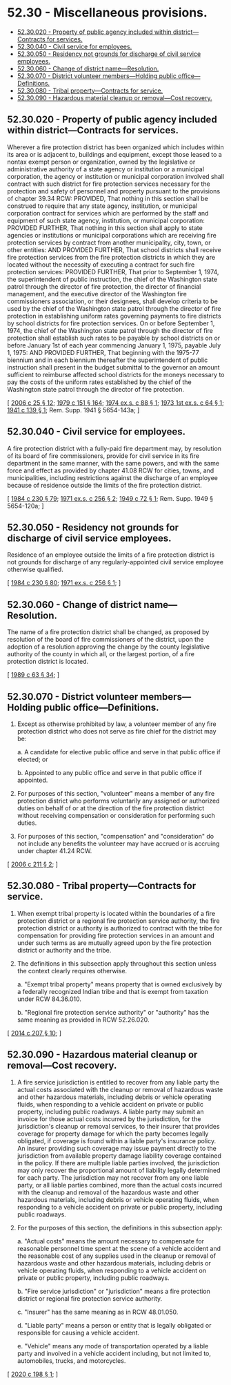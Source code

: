 # 52.30 - Miscellaneous provisions.
* [52.30.020 - Property of public agency included within district—Contracts for services.](#5230020---property-of-public-agency-included-within-districtcontracts-for-services)
* [52.30.040 - Civil service for employees.](#5230040---civil-service-for-employees)
* [52.30.050 - Residency not grounds for discharge of civil service employees.](#5230050---residency-not-grounds-for-discharge-of-civil-service-employees)
* [52.30.060 - Change of district name—Resolution.](#5230060---change-of-district-nameresolution)
* [52.30.070 - District volunteer members—Holding public office—Definitions.](#5230070---district-volunteer-membersholding-public-officedefinitions)
* [52.30.080 - Tribal property—Contracts for service.](#5230080---tribal-propertycontracts-for-service)
* [52.30.090 - Hazardous material cleanup or removal—Cost recovery.](#5230090---hazardous-material-cleanup-or-removalcost-recovery)
## 52.30.020 - Property of public agency included within district—Contracts for services.
Wherever a fire protection district has been organized which includes within its area or is adjacent to, buildings and equipment, except those leased to a nontax exempt person or organization, owned by the legislative or administrative authority of a state agency or institution or a municipal corporation, the agency or institution or municipal corporation involved shall contract with such district for fire protection services necessary for the protection and safety of personnel and property pursuant to the provisions of chapter 39.34 RCW: PROVIDED, That nothing in this section shall be construed to require that any state agency, institution, or municipal corporation contract for services which are performed by the staff and equipment of such state agency, institution, or municipal corporation: PROVIDED FURTHER, That nothing in this section shall apply to state agencies or institutions or municipal corporations which are receiving fire protection services by contract from another municipality, city, town, or other entities: AND PROVIDED FURTHER, That school districts shall receive fire protection services from the fire protection districts in which they are located without the necessity of executing a contract for such fire protection services: PROVIDED FURTHER, That prior to September 1, 1974, the superintendent of public instruction, the chief of the Washington state patrol through the director of fire protection, the director of financial management, and the executive director of the Washington fire commissioners association, or their designees, shall develop criteria to be used by the chief of the Washington state patrol through the director of fire protection in establishing uniform rates governing payments to fire districts by school districts for fire protection services. On or before September 1, 1974, the chief of the Washington state patrol through the director of fire protection shall establish such rates to be payable by school districts on or before January 1st of each year commencing January 1, 1975, payable July 1, 1975: AND PROVIDED FURTHER, That beginning with the 1975-77 biennium and in each biennium thereafter the superintendent of public instruction shall present in the budget submittal to the governor an amount sufficient to reimburse affected school districts for the moneys necessary to pay the costs of the uniform rates established by the chief of the Washington state patrol through the director of fire protection.

\[ [2006 c 25 § 12](https://lawfilesext.leg.wa.gov/biennium/2005-06/Pdf/Bills/Session%20Laws/House/2406.SL.pdf?cite=2006%20c%2025%20§%2012); [1979 c 151 § 164](https://leg.wa.gov/CodeReviser/documents/sessionlaw/1979c151.pdf?cite=1979%20c%20151%20§%20164); [1974 ex.s. c 88 § 1](https://leg.wa.gov/CodeReviser/documents/sessionlaw/1974ex1c88.pdf?cite=1974%20ex.s.%20c%2088%20§%201); [1973 1st ex.s. c 64 § 1](https://leg.wa.gov/CodeReviser/documents/sessionlaw/1973ex1c64.pdf?cite=1973%201st%20ex.s.%20c%2064%20§%201); [1941 c 139 § 1](https://leg.wa.gov/CodeReviser/documents/sessionlaw/1941c139.pdf?cite=1941%20c%20139%20§%201); Rem. Supp. 1941 § 5654-143a; \]

## 52.30.040 - Civil service for employees.
A fire protection district with a fully-paid fire department may, by resolution of its board of fire commissioners, provide for civil service in its fire department in the same manner, with the same powers, and with the same force and effect as provided by chapter 41.08 RCW for cities, towns, and municipalities, including restrictions against the discharge of an employee because of residence outside the limits of the fire protection district.

\[ [1984 c 230 § 79](https://leg.wa.gov/CodeReviser/documents/sessionlaw/1984c230.pdf?cite=1984%20c%20230%20§%2079); [1971 ex.s. c 256 § 2](https://leg.wa.gov/CodeReviser/documents/sessionlaw/1971ex1c256.pdf?cite=1971%20ex.s.%20c%20256%20§%202); [1949 c 72 § 1](https://leg.wa.gov/CodeReviser/documents/sessionlaw/1949c72.pdf?cite=1949%20c%2072%20§%201); Rem. Supp. 1949 § 5654-120a; \]

## 52.30.050 - Residency not grounds for discharge of civil service employees.
Residence of an employee outside the limits of a fire protection district is not grounds for discharge of any regularly-appointed civil service employee otherwise qualified.

\[ [1984 c 230 § 80](https://leg.wa.gov/CodeReviser/documents/sessionlaw/1984c230.pdf?cite=1984%20c%20230%20§%2080); [1971 ex.s. c 256 § 1](https://leg.wa.gov/CodeReviser/documents/sessionlaw/1971ex1c256.pdf?cite=1971%20ex.s.%20c%20256%20§%201); \]

## 52.30.060 - Change of district name—Resolution.
The name of a fire protection district shall be changed, as proposed by resolution of the board of fire commissioners of the district, upon the adoption of a resolution approving the change by the county legislative authority of the county in which all, or the largest portion, of a fire protection district is located.

\[ [1989 c 63 § 34](https://leg.wa.gov/CodeReviser/documents/sessionlaw/1989c63.pdf?cite=1989%20c%2063%20§%2034); \]

## 52.30.070 - District volunteer members—Holding public office—Definitions.
1. Except as otherwise prohibited by law, a volunteer member of any fire protection district who does not serve as fire chief for the district may be:

   a. A candidate for elective public office and serve in that public office if elected; or

   b. Appointed to any public office and serve in that public office if appointed.

2. For purposes of this section, "volunteer" means a member of any fire protection district who performs voluntarily any assigned or authorized duties on behalf of or at the direction of the fire protection district without receiving compensation or consideration for performing such duties.

3. For purposes of this section, "compensation" and "consideration" do not include any benefits the volunteer may have accrued or is accruing under chapter 41.24 RCW.

\[ [2006 c 211 § 2](https://lawfilesext.leg.wa.gov/biennium/2005-06/Pdf/Bills/Session%20Laws/House/2606.SL.pdf?cite=2006%20c%20211%20§%202); \]

## 52.30.080 - Tribal property—Contracts for service.
1. When exempt tribal property is located within the boundaries of a fire protection district or a regional fire protection service authority, the fire protection district or authority is authorized to contract with the tribe for compensation for providing fire protection services in an amount and under such terms as are mutually agreed upon by the fire protection district or authority and the tribe.

2. The definitions in this subsection apply throughout this section unless the context clearly requires otherwise.

   a. "Exempt tribal property" means property that is owned exclusively by a federally recognized Indian tribe and that is exempt from taxation under RCW 84.36.010.

   b. "Regional fire protection service authority" or "authority" has the same meaning as provided in RCW 52.26.020.

\[ [2014 c 207 § 10](https://lawfilesext.leg.wa.gov/biennium/2013-14/Pdf/Bills/Session%20Laws/House/1287-S.SL.pdf?cite=2014%20c%20207%20§%2010); \]

## 52.30.090 - Hazardous material cleanup or removal—Cost recovery.
1. A fire service jurisdiction is entitled to recover from any liable party the actual costs associated with the cleanup or removal of hazardous waste and other hazardous materials, including debris or vehicle operating fluids, when responding to a vehicle accident on private or public property, including public roadways. A liable party may submit an invoice for those actual costs incurred by the jurisdiction, for the jurisdiction's cleanup or removal services, to their insurer that provides coverage for property damage for which the party becomes legally obligated, if coverage is found within a liable party's insurance policy. An insurer providing such coverage may issue payment directly to the jurisdiction from available property damage liability coverage contained in the policy. If there are multiple liable parties involved, the jurisdiction may only recover the proportional amount of liability legally determined for each party. The jurisdiction may not recover from any one liable party, or all liable parties combined, more than the actual costs incurred with the cleanup and removal of the hazardous waste and other hazardous materials, including debris or vehicle operating fluids, when responding to a vehicle accident on private or public property, including public roadways.

2. For the purposes of this section, the definitions in this subsection apply:

   a. "Actual costs" means the amount necessary to compensate for reasonable personnel time spent at the scene of a vehicle accident and the reasonable cost of any supplies used in the cleanup or removal of hazardous waste and other hazardous materials, including debris or vehicle operating fluids, when responding to a vehicle accident on private or public property, including public roadways.

   b. "Fire service jurisdiction" or "jurisdiction" means a fire protection district or regional fire protection service authority.

   c. "Insurer" has the same meaning as in RCW 48.01.050.

   d. "Liable party" means a person or entity that is legally obligated or responsible for causing a vehicle accident.

   e. "Vehicle" means any mode of transportation operated by a liable party and involved in a vehicle accident including, but not limited to, automobiles, trucks, and motorcycles.

\[ [2020 c 198 § 1](https://lawfilesext.leg.wa.gov/biennium/2019-20/Pdf/Bills/Session%20Laws/Senate/6078.SL.pdf?cite=2020%20c%20198%20§%201); \]

